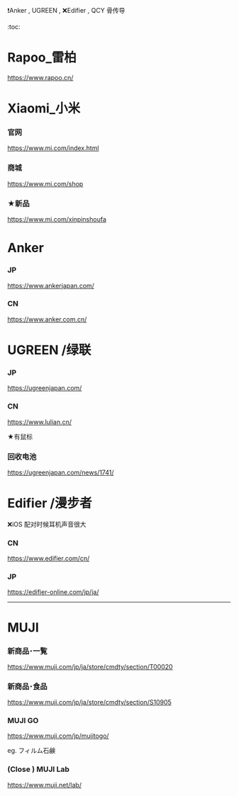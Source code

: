 ❗Anker , UGREEN , ❌Edifier , QCY
骨传导

:toc:


# Rapoo_雷柏

https://www.rapoo.cn/


# Xiaomi_小米

### 官网

https://www.mi.com/index.html

### 商城

https://www.mi.com/shop

### ★新品

https://www.mi.com/xinpinshoufa

# Anker

### JP

https://www.ankerjapan.com/

### CN

https://www.anker.com.cn/

# UGREEN /绿联

### JP

https://ugreenjapan.com/

### CN

https://www.lulian.cn/

★有鼠标

### 回收电池

https://ugreenjapan.com/news/1741/

# Edifier /漫步者

❌iOS 配对时候耳机声音很大

### CN

https://www.edifier.com/cn/

### JP

https://edifier-online.com/jp/ja/

---

# MUJI

### 新商品･一覧

https://www.muji.com/jp/ja/store/cmdty/section/T00020

### 新商品･食品

https://www.muji.com/jp/ja/store/cmdty/section/S10905

### MUJI GO

https://www.muji.com/jp/mujitogo/

eg. フィルム石鹸

### (Close ) MUJI Lab

https://www.muji.net/lab/
